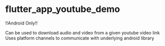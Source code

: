 # flutter_app_youtube_demo

!!Android Only!!

Can be used to download audio and video from a given youtube video link
Uses platform channels to communicate with underlying android library
